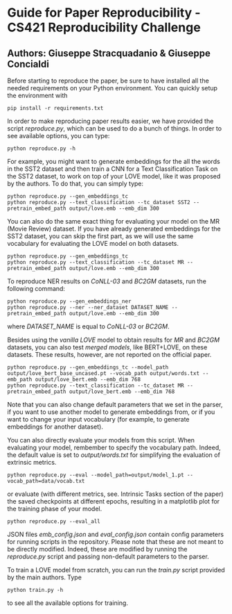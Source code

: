 # Guide for Paper Reproducibility - CS421 Reproducibility Challenge
## Authors: Giuseppe Stracquadanio & Giuseppe Concialdi
Before starting to reproduce the paper, be sure to have installed all the needed requirements on your Python environment. You can quickly setup the environment with
```
pip install -r requirements.txt
```

In order to make reproducing paper results easier, we have provided the script *reproduce.py*, which can be used to do a bunch of things.
In order to see available options, you can type:
```
python reproduce.py -h
```
For example, you might want to generate embeddings for the all the words in the SST2 dataset and then train a CNN for a Text Classification Task on the SST2 dataset, to work on top of your LOVE model, like it was proposed by the authors.
To do that, you can simply type:
```
python reproduce.py --gen_embeddings_tc
python reproduce.py --text_classification --tc_dataset SST2 --pretrain_embed_path output/love.emb --emb_dim 300
```
You can also do the same exact thing for evaluating your model on the MR (Movie Review) dataset. If you have already generated embeddings for the SST2 dataset, you can skip the first part, as we will use the same vocabulary for evaluating the LOVE model on both datasets.

```
python reproduce.py --gen_embeddings_tc
python reproduce.py --text_classification --tc_dataset MR --pretrain_embed_path output/love.emb --emb_dim 300
```

To reproduce NER results on *CoNLL-03* and *BC2GM* datasets, run the following command:
```
python reproduce.py --gen_embeddings_ner
python reproduce.py --ner --ner_dataset DATASET_NAME --pretrain_embed_path output/love.emb --emb_dim 300
```
where *DATASET_NAME* is equal to *CoNLL-03* or *BC2GM*. 

Besides using the *vanilla LOVE* model to obtain results for *MR* and *BC2GM* datasets, you can also test *merged models*, like BERT+LOVE, on these datasets. These results, however, are not reported on the official paper.
```
python reproduce.py --gen_embeddings_tc --model_path output/love_bert_base_uncased.pt --vocab_path output/words.txt --emb_path output/love_bert.emb --emb_dim 768
python reproduce.py --text_classification --tc_dataset MR --pretrain_embed_path output/love_bert.emb --emb_dim 768
```
Note that you can also change default parameters that we set in the parser, if you want to use another model to generate embeddings from, or if you want to change your input vocabulary (for example, to generate embeddings for another dataset).

You can also directly evaluate your models from this script.
When evaluating your model, rembember to specify the vocabulary path. Indeed, the default value is set to *output/words.txt* for simplifying the evaluation of extrinsic metrics.
```
python reproduce.py --eval --model_path=output/model_1.pt --vocab_path=data/vocab.txt
```
or evaluate (with different metrics, see. Intrinsic Tasks section of the paper) the saved checkpoints at different epochs, resulting in a matplotlib plot for the training phase of your model.
```
python reproduce.py --eval_all
```

JSON files *emb_config.json* and *eval_config.json* contain config parameters for running scripts in the repository. Please note that these are not meant to be directly modified. Indeed, these are modified by running the *reproduce.py* script and passing non-default parameters to the parser. 

To train a LOVE model from scratch, you can run the *train.py* script provided by the main authors. 
Type 
```
python train.py -h 
```
to see all the available options for training.